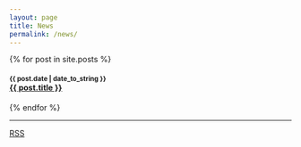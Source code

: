 ```yaml
---
layout: page
title: News
permalink: /news/
---
```



{% for post in site.posts %}
  <h4><small>{{ post.date | date_to_string }}</small><br><a href="{{ site.baseurl }}{{ post.url }}">{{ post.title }}</a></h4>
{% endfor %}

<hr>

<a href="{{ site.baseurl }}/feed.xml"><i class="fa fa-rss"></i> RSS</a>
